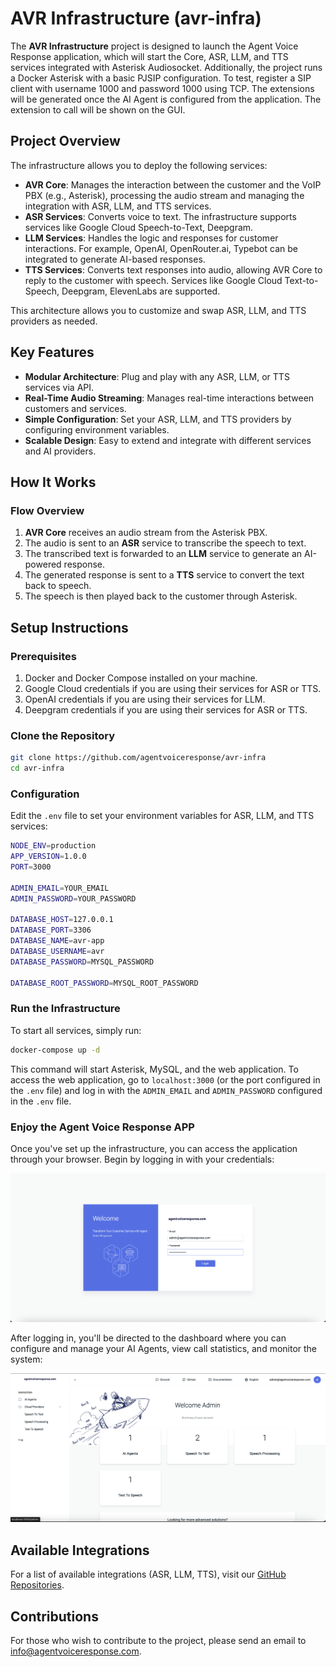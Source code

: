 # AVR Infrastructure (avr-infra)

The **AVR Infrastructure** project is designed to launch the Agent Voice Response application, which will start the Core, ASR, LLM, and TTS services integrated with Asterisk Audiosocket. Additionally, the project runs a Docker Asterisk with a basic PJSIP configuration. To test, register a SIP client with username 1000 and password 1000 using TCP. The extensions will be generated once the AI Agent is configured from the application. The extension to call will be shown on the GUI.

## Project Overview

The infrastructure allows you to deploy the following services:

- **AVR Core**: Manages the interaction between the customer and the VoIP PBX (e.g., Asterisk), processing the audio stream and managing the integration with ASR, LLM, and TTS services.
- **ASR Services**: Converts voice to text. The infrastructure supports services like Google Cloud Speech-to-Text, Deepgram.
- **LLM Services**: Handles the logic and responses for customer interactions. For example, OpenAI, OpenRouter.ai, Typebot can be integrated to generate AI-based responses.
- **TTS Services**: Converts text responses into audio, allowing AVR Core to reply to the customer with speech. Services like Google Cloud Text-to-Speech, Deepgram, ElevenLabs are supported.

This architecture allows you to customize and swap ASR, LLM, and TTS providers as needed.

## Key Features

- **Modular Architecture**: Plug and play with any ASR, LLM, or TTS services via API.
- **Real-Time Audio Streaming**: Manages real-time interactions between customers and services.
- **Simple Configuration**: Set your ASR, LLM, and TTS providers by configuring environment variables.
- **Scalable Design**: Easy to extend and integrate with different services and AI providers.

## How It Works

### Flow Overview

1. **AVR Core** receives an audio stream from the Asterisk PBX.
2. The audio is sent to an **ASR** service to transcribe the speech to text.
3. The transcribed text is forwarded to an **LLM** service to generate an AI-powered response.
4. The generated response is sent to a **TTS** service to convert the text back to speech.
5. The speech is then played back to the customer through Asterisk.

## Setup Instructions

### Prerequisites

1. Docker and Docker Compose installed on your machine.
2. Google Cloud credentials if you are using their services for ASR or TTS.
3. OpenAI credentials if you are using their services for LLM.
4. Deepgram credentials if you are using their services for ASR or TTS.

### Clone the Repository

```bash
git clone https://github.com/agentvoiceresponse/avr-infra
cd avr-infra
```

### Configuration

Edit the `.env` file to set your environment variables for ASR, LLM, and TTS services:

```bash
NODE_ENV=production
APP_VERSION=1.0.0
PORT=3000

ADMIN_EMAIL=YOUR_EMAIL
ADMIN_PASSWORD=YOUR_PASSWORD

DATABASE_HOST=127.0.0.1
DATABASE_PORT=3306
DATABASE_NAME=avr-app
DATABASE_USERNAME=avr
DATABASE_PASSWORD=MYSQL_PASSWORD

DATABASE_ROOT_PASSWORD=MYSQL_ROOT_PASSWORD
```

### Run the Infrastructure

To start all services, simply run:

```bash
docker-compose up -d
```

This command will start Asterisk, MySQL, and the web application. To access the web application, go to `localhost:3000` (or the port configured in the `.env` file) and log in with the `ADMIN_EMAIL` and `ADMIN_PASSWORD` configured in the `.env` file.

### Enjoy the Agent Voice Response APP

Once you've set up the infrastructure, you can access the application through your browser. Begin by logging in with your credentials:

![AVR Login Screen](images/avr-login.png)

After logging in, you'll be directed to the dashboard where you can configure and manage your AI Agents, view call statistics, and monitor the system:

![AVR Dashboard](images/avr-dashboard.png)

## Available Integrations

For a list of available integrations (ASR, LLM, TTS), visit our [GitHub Repositories](https://github.com/orgs/agentvoiceresponse/repositories).

## Contributions

For those who wish to contribute to the project, please send an email to [info@agentvoiceresponse.com](mailto:info@agentvoiceresponse.com).
